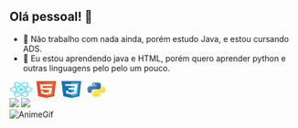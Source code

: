 ## Olá pessoal! 👋
- 🔭 Não trabalho com nada ainda, porém estudo Java, e estou cursando ADS.
- 🌱 Eu estou aprendendo java e HTML, porém quero aprender python e outras linguagens pelo pelo um pouco.
<div> 
<a href-"https://github.com/PietroSyqueira">
  <img align="center" alt="Pietro-React" height="30" width="40" src="https://raw.githubusercontent.com/devicons/devicon/master/icons/react/react-original.svg">
  <img align="center" alt="Pietro-HTML" height="30" width="40" src="https://raw.githubusercontent.com/devicons/devicon/master/icons/html5/html5-original.svg">
  <img align="center" alt="Pietro-CSS" height="30" width="40" src="https://raw.githubusercontent.com/devicons/devicon/master/icons/css3/css3-original.svg">
  <img align="center" alt="Pietro-Python" height="30" width="40" src="https://raw.githubusercontent.com/devicons/devicon/master/icons/python/python-original.svg">
  
</div>
<div>
  <img height="180em" src="https://github-readme-stats.vercel.app/api?username=PietroSyqueira&show_icons=true&theme=dark&include_all_commits=true&count_private=true"/>
  <img height="180em" src="https://github-readme-stats.vercel.app/api/top-langs/?username=PietroSyqueira&layout=compact&langs_count=16&theme=dracula"/>
</div>
<div> 
<img align="center" alt="AnimeGif" src="https://media0.giphy.com/media/v1.Y2lkPTc5MGI3NjExZHM3c2VraHBnZDdodThtaXpwZTV4NGtlYnB2dDRqdDZvc3didTFuMyZlcD12MV9pbnRlcm5hbF9naWZfYnlfaWQmY3Q9Zw/6DNtXFxz7RHxK/giphy.gif" width="200">
</div>



